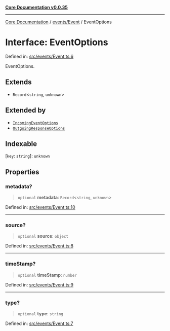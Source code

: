 [**Core Documentation v0.0.35**](../../../README.md)

***

[Core Documentation](../../../modules.md) / [events/Event](../README.md) / EventOptions

# Interface: EventOptions

Defined in: [src/events/Event.ts:6](https://github.com/stonemjs/core/blob/83759020101bdf94fc7c7a0d8609e63689d57c0f/src/events/Event.ts#L6)

EventOptions.

## Extends

- `Record`\<`string`, `unknown`\>

## Extended by

- [`IncomingEventOptions`](../../IncomingEvent/interfaces/IncomingEventOptions.md)
- [`OutgoingResponseOptions`](../../OutgoingResponse/interfaces/OutgoingResponseOptions.md)

## Indexable

\[`key`: `string`\]: `unknown`

## Properties

### metadata?

> `optional` **metadata**: `Record`\<`string`, `unknown`\>

Defined in: [src/events/Event.ts:10](https://github.com/stonemjs/core/blob/83759020101bdf94fc7c7a0d8609e63689d57c0f/src/events/Event.ts#L10)

***

### source?

> `optional` **source**: `object`

Defined in: [src/events/Event.ts:8](https://github.com/stonemjs/core/blob/83759020101bdf94fc7c7a0d8609e63689d57c0f/src/events/Event.ts#L8)

***

### timeStamp?

> `optional` **timeStamp**: `number`

Defined in: [src/events/Event.ts:9](https://github.com/stonemjs/core/blob/83759020101bdf94fc7c7a0d8609e63689d57c0f/src/events/Event.ts#L9)

***

### type?

> `optional` **type**: `string`

Defined in: [src/events/Event.ts:7](https://github.com/stonemjs/core/blob/83759020101bdf94fc7c7a0d8609e63689d57c0f/src/events/Event.ts#L7)
